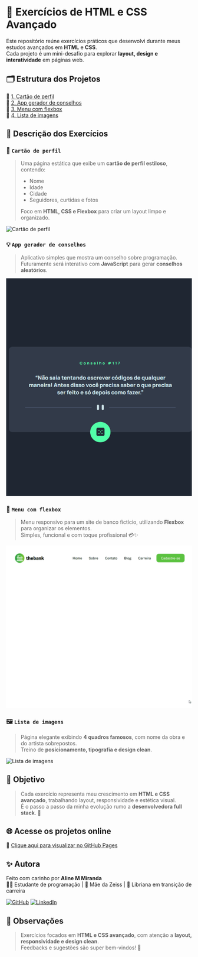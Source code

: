# 🧠 Exercícios de HTML e CSS Avançado

Este repositório reúne exercícios práticos que desenvolvi durante meus estudos avançados em **HTML** e **CSS**.  
Cada projeto é um mini-desafio para explorar **layout, design e interatividade** em páginas web.



## 🗂️ Estrutura dos Projetos

📁 [1. Cartão de perfil](./1.%20Cartão%20de%20perfil/)  
📁 [2. App gerador de conselhos](./2.%20App%20gerador%20de%20conselhos/)  
📁 [3. Menu com flexbox](./3.%20Menu%20com%20flexbox/)  
📁 [4. Lista de imagens](./4.%20Lista%20de%20imagens/)



## 🔎 Descrição dos Exercícios

### 👤 `Cartão de perfil`

> Uma página estática que exibe um **cartão de perfil estiloso**, contendo:
>
> - Nome  
> - Idade  
> - Cidade  
> - Seguidores, curtidas e fotos  
>
> Foco em **HTML, CSS e Flexbox** para criar um layout limpo e organizado.

![Cartão de perfil](./1.%20Cartão%20de%20perfil/src/design/design-desktop.png)



### 💡 `App gerador de conselhos`

> Aplicativo simples que mostra um conselho sobre programação.  
> Futuramente será interativo com **JavaScript** para gerar **conselhos aleatórios**.

![App de conselhos](./2.%20App%20gerador%20de%20conselhos/src/design/gerador%20de%20conselhos.gif)



### 🍔 `Menu com flexbox`

> Menu responsivo para um site de banco fictício, utilizando **Flexbox** para organizar os elementos.  
> Simples, funcional e com toque profissional 💳✨

![Menu com flexbox](./3.%20Menu%20com%20flexbox/src/design/menu%20com%20flexbox.gif)



### 🖼️ `Lista de imagens`

> Página elegante exibindo **4 quadros famosos**, com nome da obra e do artista sobrepostos.  
> Treino de **posicionamento, tipografia e design clean**.

![Lista de imagens](4.%20Lista%20de%20imagens/src/design/lista%20de%20imagens.gif)



## 🎯 Objetivo

> Cada exercício representa meu crescimento em **HTML e CSS avançado**, trabalhando layout, responsividade e estética visual.  
> É o passo a passo da minha evolução rumo a **desenvolvedora full stack**. 🚀



## 🌐 Acesse os projetos online

🔗 [Clique aqui para visualizar no GitHub Pages](https://aline-mmiranda.github.io/exercicios-html5-css3-avancado/)



## ✨ Autora

Feito com carinho por **Aline M Miranda**  
👩‍💻 Estudante de programação | 🐶 Mãe da Zeiss | 🌙 Libriana em transição de carreira

[![GitHub](https://img.shields.io/badge/-GitHub-black?style=flat-square&logo=github&logoColor=white)](https://github.com/aline-mmiranda)
[![LinkedIn](https://img.shields.io/badge/-LinkedIn-blue?style=flat-square&logo=linkedin&logoColor=white)](https://www.linkedin.com/in/aline-mmiranda)



## 📌 Observações

> Exercícios focados em **HTML e CSS avançado**, com atenção a **layout, responsividade e design clean**.  
> Feedbacks e sugestões são super bem-vindos! 💜
